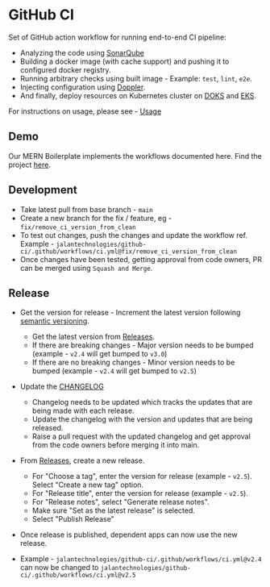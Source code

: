 # GitHub CI

Set of GitHub action workflow for running end-to-end CI pipeline:
  - Analyzing the code using [SonarQube](https://www.sonarsource.com/products/sonarqube/)
  - Building a docker image (with cache support) and pushing it to configured docker registry.
  - Running arbitrary checks using built image - Example: `test`, `lint`, `e2e`.
  - Injecting configuration using [Doppler](https://www.doppler.com/).
  - And finally, deploy resources on Kubernetes cluster on [DOKS](https://docs.digitalocean.com/products/kubernetes/) and [EKS](https://aws.amazon.com/eks/).

For instructions on usage, please see - [Usage](docs/USAGE.md)

## Demo

Our MERN Boilerplate implements the workflows documented here. Find the project [here](https://github.com/jalantechnologies/boilerplate-mern).

## Development

- Take latest pull from base branch - `main`
- Create a new branch for the fix / feature, eg - `fix/remove_ci_version_from_clean`
- To test out changes, push the changes and update the workflow ref. Example - `jalantechnologies/github-ci/.github/workflows/ci.yml@fix/remove_ci_version_from_clean`
- Once changes have been tested, getting approval from code owners, PR can be merged using `Squash and Merge`.

## Release

- Get the version for release - Increment the latest version following [semantic versioning](https://docs.npmjs.com/about-semantic-versioning).
  - Get the latest version from [Releases](https://github.com/jalantechnologies/github-ci/releases).
  - If there are breaking changes - Major version needs to be bumped (example - `v2.4` will get bumped to `v3.0`)
  - If there are no breaking changes - Minor version needs to be bumped (example - `v2.4` will get bumped to `v2.5`)

- Update the [CHANGELOG](https://github.com/jalantechnologies/github-ci/blob/main/CHANGELOG)
  - Changelog needs to be updated which tracks the updates that are being made with each release.
  - Update the changelog with the version and updates that are being released.
  - Raise a pull request with the updated changelog and get approval from the code owners before merging it into main.

- From [Releases](https://github.com/jalantechnologies/github-ci/releases), create a new release.
  - For "Choose a tag", enter the version for release (example - `v2.5`). Select "Create a new tag" option.
  - For "Release title", enter the version for release (example - `v2.5`).
  - For "Release notes", select "Generate release notes".
  - Make sure "Set as the latest release" is selected.
  - Select "Publish Release"

- Once release is published, dependent apps can now use the new release.
- Example - `jalantechnologies/github-ci/.github/workflows/ci.yml@v2.4` can now be changed to `jalantechnologies/github-ci/.github/workflows/ci.yml@v2.5`
